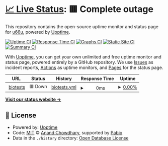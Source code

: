 # [📈 Live Status](https://u66u.github.io/biotests-uptime): <!--live status--> **🟥 Complete outage**

This repository contains the open-source uptime monitor and status page for [u66u](https://u66u.github.io/biotests-uptime), powered by [Upptime](https://github.com/upptime/upptime).

[![Uptime CI](https://github.com/u66u/biotests-uptime/workflows/Uptime%20CI/badge.svg)](https://github.com/u66u/biotests-uptime/actions?query=workflow%3A%22Uptime+CI%22)
[![Response Time CI](https://github.com/u66u/biotests-uptime/workflows/Response%20Time%20CI/badge.svg)](https://github.com/u66u/biotests-uptime/actions?query=workflow%3A%22Response+Time+CI%22)
[![Graphs CI](https://github.com/u66u/biotests-uptime/workflows/Graphs%20CI/badge.svg)](https://github.com/u66u/biotests-uptime/actions?query=workflow%3A%22Graphs+CI%22)
[![Static Site CI](https://github.com/u66u/biotests-uptime/workflows/Static%20Site%20CI/badge.svg)](https://github.com/u66u/biotests-uptime/actions?query=workflow%3A%22Static+Site+CI%22)
[![Summary CI](https://github.com/u66u/biotests-uptime/workflows/Summary%20CI/badge.svg)](https://github.com/u66u/biotests-uptime/actions?query=workflow%3A%22Summary+CI%22)

With [Upptime](https://upptime.js.org), you can get your own unlimited and free uptime monitor and status page, powered entirely by a GitHub repository. We use [Issues](https://github.com/u66u/biotests-uptime/issues) as incident reports, [Actions](https://github.com/u66u/biotests-uptime/actions) as uptime monitors, and [Pages](https://u66u.github.io/biotests-uptime) for the status page.

<!--start: status pages-->
<!-- This summary is generated by Upptime (https://github.com/upptime/upptime) -->
<!-- Do not edit this manually, your changes will be overwritten -->
<!-- prettier-ignore -->
| URL | Status | History | Response Time | Uptime |
| --- | ------ | ------- | ------------- | ------ |
| <img alt="" src="https://icons.duckduckgo.com/ip3/biotests.space.ico" height="13"> [biotests](https://biotests.space) | 🟥 Down | [biotests.yml](https://github.com/u66u/biotests-uptime/commits/HEAD/history/biotests.yml) | <details><summary><img alt="Response time graph" src="./graphs/biotests/response-time-week.png" height="20"> 0ms</summary><br><a href="https://u66u.github.io/biotests-uptime/history/biotests"><img alt="Response time 735" src="https://img.shields.io/endpoint?url=https%3A%2F%2Fraw.githubusercontent.com%2Fu66u%2Fbiotests-uptime%2FHEAD%2Fapi%2Fbiotests%2Fresponse-time.json"></a><br><a href="https://u66u.github.io/biotests-uptime/history/biotests"><img alt="24-hour response time 0" src="https://img.shields.io/endpoint?url=https%3A%2F%2Fraw.githubusercontent.com%2Fu66u%2Fbiotests-uptime%2FHEAD%2Fapi%2Fbiotests%2Fresponse-time-day.json"></a><br><a href="https://u66u.github.io/biotests-uptime/history/biotests"><img alt="7-day response time 0" src="https://img.shields.io/endpoint?url=https%3A%2F%2Fraw.githubusercontent.com%2Fu66u%2Fbiotests-uptime%2FHEAD%2Fapi%2Fbiotests%2Fresponse-time-week.json"></a><br><a href="https://u66u.github.io/biotests-uptime/history/biotests"><img alt="30-day response time 877" src="https://img.shields.io/endpoint?url=https%3A%2F%2Fraw.githubusercontent.com%2Fu66u%2Fbiotests-uptime%2FHEAD%2Fapi%2Fbiotests%2Fresponse-time-month.json"></a><br><a href="https://u66u.github.io/biotests-uptime/history/biotests"><img alt="1-year response time 735" src="https://img.shields.io/endpoint?url=https%3A%2F%2Fraw.githubusercontent.com%2Fu66u%2Fbiotests-uptime%2FHEAD%2Fapi%2Fbiotests%2Fresponse-time-year.json"></a></details> | <details><summary><a href="https://u66u.github.io/biotests-uptime/history/biotests">0.00%</a></summary><a href="https://u66u.github.io/biotests-uptime/history/biotests"><img alt="All-time uptime 62.47%" src="https://img.shields.io/endpoint?url=https%3A%2F%2Fraw.githubusercontent.com%2Fu66u%2Fbiotests-uptime%2FHEAD%2Fapi%2Fbiotests%2Fuptime.json"></a><br><a href="https://u66u.github.io/biotests-uptime/history/biotests"><img alt="24-hour uptime 0.00%" src="https://img.shields.io/endpoint?url=https%3A%2F%2Fraw.githubusercontent.com%2Fu66u%2Fbiotests-uptime%2FHEAD%2Fapi%2Fbiotests%2Fuptime-day.json"></a><br><a href="https://u66u.github.io/biotests-uptime/history/biotests"><img alt="7-day uptime 0.00%" src="https://img.shields.io/endpoint?url=https%3A%2F%2Fraw.githubusercontent.com%2Fu66u%2Fbiotests-uptime%2FHEAD%2Fapi%2Fbiotests%2Fuptime-week.json"></a><br><a href="https://u66u.github.io/biotests-uptime/history/biotests"><img alt="30-day uptime 38.46%" src="https://img.shields.io/endpoint?url=https%3A%2F%2Fraw.githubusercontent.com%2Fu66u%2Fbiotests-uptime%2FHEAD%2Fapi%2Fbiotests%2Fuptime-month.json"></a><br><a href="https://u66u.github.io/biotests-uptime/history/biotests"><img alt="1-year uptime 62.47%" src="https://img.shields.io/endpoint?url=https%3A%2F%2Fraw.githubusercontent.com%2Fu66u%2Fbiotests-uptime%2FHEAD%2Fapi%2Fbiotests%2Fuptime-year.json"></a></details>

<!--end: status pages-->

[**Visit our status website →**](https://u66u.github.io/biotests-uptime)

## 📄 License

- Powered by: [Upptime](https://github.com/upptime/upptime)
- Code: [MIT](./LICENSE) © [Anand Chowdhary](https://anandchowdhary.com), supported by [Pabio](https://pabio.com)
- Data in the `./history` directory: [Open Database License](https://opendatacommons.org/licenses/odbl/1-0/)
